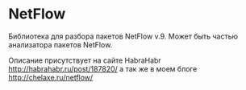 NetFlow
==================

Библиотека для разбора пакетов NetFlow v.9. Может быть частью анализатора пакетов NetFlow.

Описание присутствует на сайте HabraHabr http://habrahabr.ru/post/187820/ а так же в моем блоге http://chelaxe.ru/netflow/
